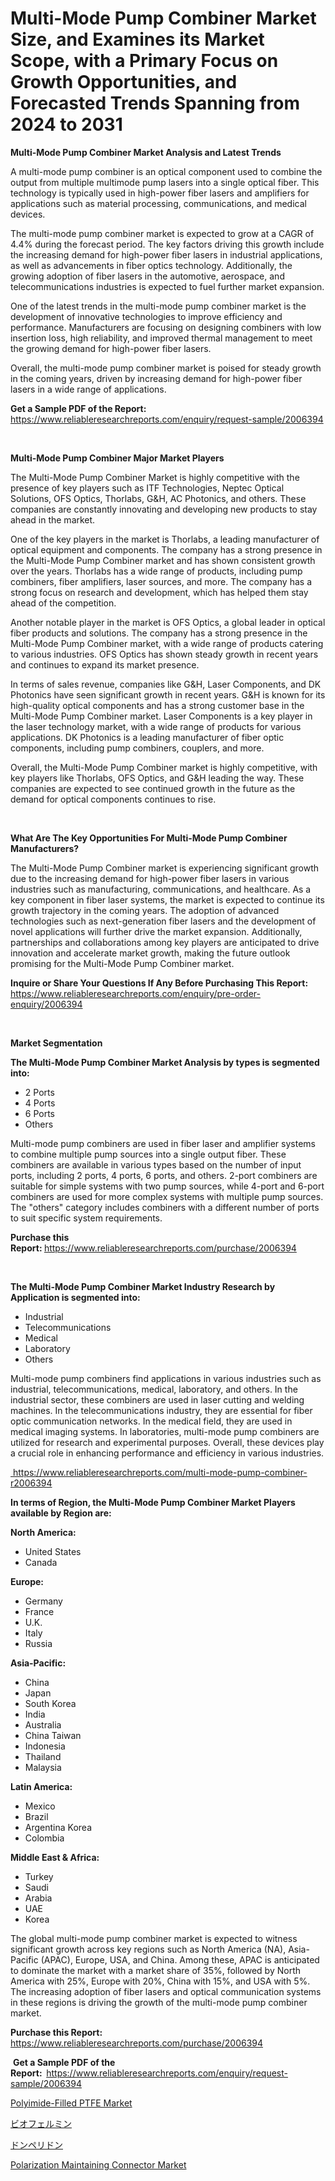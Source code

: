<p><h1>Multi-Mode Pump Combiner Market Size, and Examines its Market Scope, with a Primary Focus on Growth Opportunities, and Forecasted Trends Spanning from 2024 to 2031</h1></p><p><strong>Multi-Mode Pump Combiner Market Analysis and Latest Trends</strong></p>
<p><p>A multi-mode pump combiner is an optical component used to combine the output from multiple multimode pump lasers into a single optical fiber. This technology is typically used in high-power fiber lasers and amplifiers for applications such as material processing, communications, and medical devices.</p><p>The multi-mode pump combiner market is expected to grow at a CAGR of 4.4% during the forecast period. The key factors driving this growth include the increasing demand for high-power fiber lasers in industrial applications, as well as advancements in fiber optics technology. Additionally, the growing adoption of fiber lasers in the automotive, aerospace, and telecommunications industries is expected to fuel further market expansion.</p><p>One of the latest trends in the multi-mode pump combiner market is the development of innovative technologies to improve efficiency and performance. Manufacturers are focusing on designing combiners with low insertion loss, high reliability, and improved thermal management to meet the growing demand for high-power fiber lasers.</p><p>Overall, the multi-mode pump combiner market is poised for steady growth in the coming years, driven by increasing demand for high-power fiber lasers in a wide range of applications.</p></p>
<p><strong>Get a Sample PDF of the Report:&nbsp;</strong> <a href="https://www.reliableresearchreports.com/enquiry/request-sample/2006394">https://www.reliableresearchreports.com/enquiry/request-sample/2006394</a></p>
<p>&nbsp;</p>
<p><strong>Multi-Mode Pump Combiner Major Market Players</strong></p>
<p><p>The Multi-Mode Pump Combiner Market is highly competitive with the presence of key players such as ITF Technologies, Neptec Optical Solutions, OFS Optics, Thorlabs, G&H, AC Photonics, and others. These companies are constantly innovating and developing new products to stay ahead in the market.</p><p>One of the key players in the market is Thorlabs, a leading manufacturer of optical equipment and components. The company has a strong presence in the Multi-Mode Pump Combiner market and has shown consistent growth over the years. Thorlabs has a wide range of products, including pump combiners, fiber amplifiers, laser sources, and more. The company has a strong focus on research and development, which has helped them stay ahead of the competition.</p><p>Another notable player in the market is OFS Optics, a global leader in optical fiber products and solutions. The company has a strong presence in the Multi-Mode Pump Combiner market, with a wide range of products catering to various industries. OFS Optics has shown steady growth in recent years and continues to expand its market presence.</p><p>In terms of sales revenue, companies like G&H, Laser Components, and DK Photonics have seen significant growth in recent years. G&H is known for its high-quality optical components and has a strong customer base in the Multi-Mode Pump Combiner market. Laser Components is a key player in the laser technology market, with a wide range of products for various applications. DK Photonics is a leading manufacturer of fiber optic components, including pump combiners, couplers, and more.</p><p>Overall, the Multi-Mode Pump Combiner market is highly competitive, with key players like Thorlabs, OFS Optics, and G&H leading the way. These companies are expected to see continued growth in the future as the demand for optical components continues to rise.</p></p>
<p>&nbsp;</p>
<p><strong>What Are The Key Opportunities For Multi-Mode Pump Combiner Manufacturers?</strong></p>
<p><p>The Multi-Mode Pump Combiner market is experiencing significant growth due to the increasing demand for high-power fiber lasers in various industries such as manufacturing, communications, and healthcare. As a key component in fiber laser systems, the market is expected to continue its growth trajectory in the coming years. The adoption of advanced technologies such as next-generation fiber lasers and the development of novel applications will further drive the market expansion. Additionally, partnerships and collaborations among key players are anticipated to drive innovation and accelerate market growth, making the future outlook promising for the Multi-Mode Pump Combiner market.</p></p>
<p><strong>Inquire or Share Your Questions If Any Before Purchasing This Report:</strong> <a href="https://www.reliableresearchreports.com/enquiry/pre-order-enquiry/2006394">https://www.reliableresearchreports.com/enquiry/pre-order-enquiry/2006394</a></p>
<p>&nbsp;</p>
<p><strong>Market Segmentation</strong></p>
<p><strong>The Multi-Mode Pump Combiner Market Analysis by types is segmented into:</strong></p>
<p><ul><li>2 Ports</li><li>4 Ports</li><li>6 Ports</li><li>Others</li></ul></p>
<p><p>Multi-mode pump combiners are used in fiber laser and amplifier systems to combine multiple pump sources into a single output fiber. These combiners are available in various types based on the number of input ports, including 2 ports, 4 ports, 6 ports, and others. 2-port combiners are suitable for simple systems with two pump sources, while 4-port and 6-port combiners are used for more complex systems with multiple pump sources. The "others" category includes combiners with a different number of ports to suit specific system requirements.</p></p>
<p><strong>Purchase this Report:&nbsp;</strong><a href="https://www.reliableresearchreports.com/purchase/2006394">https://www.reliableresearchreports.com/purchase/2006394</a></p>
<p>&nbsp;</p>
<p><strong>The Multi-Mode Pump Combiner Market Industry Research by Application is segmented into:</strong></p>
<p><ul><li>Industrial</li><li>Telecommunications</li><li>Medical</li><li>Laboratory</li><li>Others</li></ul></p>
<p><p>Multi-mode pump combiners find applications in various industries such as industrial, telecommunications, medical, laboratory, and others. In the industrial sector, these combiners are used in laser cutting and welding machines. In the telecommunications industry, they are essential for fiber optic communication networks. In the medical field, they are used in medical imaging systems. In laboratories, multi-mode pump combiners are utilized for research and experimental purposes. Overall, these devices play a crucial role in enhancing performance and efficiency in various industries.</p></p>
<p><a href="https://www.reliableresearchreports.com/multi-mode-pump-combiner-r2006394">&nbsp;https://www.reliableresearchreports.com/multi-mode-pump-combiner-r2006394</a></p>
<p><strong>In terms of Region, the Multi-Mode Pump Combiner Market Players available by Region are:</strong></p>
<p>
    <p> <strong> North America: </strong>
        <ul>
            <li>United States</li>
            <li>Canada</li>
        </ul>
        </p> 
    <p> <strong> Europe: </strong>
        <ul>
            <li>Germany</li>
            <li>France</li>
            <li>U.K.</li>
            <li>Italy</li>
            <li>Russia</li>
        </ul>
        </p> 
    <p> <strong> Asia-Pacific: </strong>
        <ul>
            <li>China</li>
            <li>Japan</li>
            <li>South Korea</li>
            <li>India</li>
            <li>Australia</li>
            <li>China Taiwan</li>
            <li>Indonesia</li>
            <li>Thailand</li>
            <li>Malaysia</li>
        </ul>
        </p> 
    <p> <strong> Latin America: </strong>
        <ul>
            <li>Mexico</li>
            <li>Brazil</li>
            <li>Argentina Korea</li>
            <li>Colombia</li>
        </ul>
        </p> 
    <p> <strong> Middle East & Africa: </strong>
        <ul>
            <li>Turkey</li>
            <li>Saudi</li>
            <li>Arabia</li>
            <li>UAE</li>
            <li>Korea</li>
        </ul>
    </p>
    </p>
<p><p>The global multi-mode pump combiner market is expected to witness significant growth across key regions such as North America (NA), Asia-Pacific (APAC), Europe, USA, and China. Among these, APAC is anticipated to dominate the market with a market share of 35%, followed by North America with 25%, Europe with 20%, China with 15%, and USA with 5%. The increasing adoption of fiber lasers and optical communication systems in these regions is driving the growth of the multi-mode pump combiner market.</p></p>
<p><strong>Purchase this Report: </strong><a href="https://www.reliableresearchreports.com/purchase/2006394">https://www.reliableresearchreports.com/purchase/2006394</a></p>
<p>&nbsp;<strong>Get a Sample PDF of the Report:&nbsp;&nbsp;</strong><a href="https://www.reliableresearchreports.com/enquiry/request-sample/2006394">https://www.reliableresearchreports.com/enquiry/request-sample/2006394</a></p>
<p><strong></strong></p>
<p><p><a href="https://issuu.com/reportprime-2/docs/polyimide-filled-ptfe-market-size-2030.pptx">Polyimide-Filled PTFE Market</a></p><p><a href="https://github.com/bevdtkn4419963/Market-Research-Report-List-2/blob/main/428804345927.md">ビオフェルミン</a></p><p><a href="https://github.com/lababdou/Market-Research-Report-List-3/blob/main/871793145926.md">ドンペリドン</a></p><p><a href="https://github.com/NorbertYates/Market-Research-Report-List-4/blob/main/polarization-maintaining-connector-market.md">Polarization Maintaining Connector Market</a></p></p>